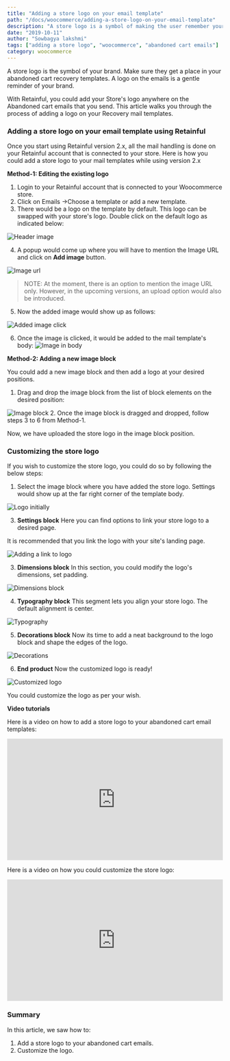 ```yaml
---
title: "Adding a store logo on your email template"
path: "/docs/woocommerce/adding-a-store-logo-on-your-email-template"
description: "A store logo is a symbol of making the user remember your brand. Here is how you could add one to your abandoned cart emails."
date: "2019-10-11"
author: "Sowbagya lakshmi"
tags: ["adding a store logo", "woocommerce", "abandoned cart emails"]
category: woocommerce
---
```


A store logo is the symbol of your brand. Make sure they get a place in your abandoned cart recovery templates. A logo on the emails is a gentle reminder of your brand.

With Retainful, you could add your Store's logo anywhere on the Abandoned cart emails that you send. This article walks you through the process of adding a logo on your Recovery mail templates.

### Adding a store logo on your email template using Retainful


Once you start using Retainful version 2.x, all the mail handling is done on your Retainful account that is connected to your store.
Here is how you could add a store logo to your mail templates while using version 2.x

**Method-1: Editing the existing logo**

1. Login to your Retainful account that is connected to your Woocommerce store.
2. Click on Emails ->Choose a template or add a new template.
3. There would be a logo on the template by default. This logo can be swapped with your store's logo. Double click on the default logo as indicated below:

![Header image](../../images/docs/adding-a-logo-to-abandoned-cart-templates/header-image.png)

4. A popup would come up where you will have to mention the Image URL and click on **Add image** button.

![Image url](../../images/docs/adding-a-logo-to-abandoned-cart-templates/popup-add-image.png)

> NOTE: At the moment, there is an option to mention the image URL only. However, in the upcoming versions, an upload option would also be introduced.

5. Now the added image would show up as follows:

![Added image click](../../images/docs/adding-a-logo-to-abandoned-cart-templates/added-image.png)

6. Once the image is clicked, it would be added to the mail template's body:
![Image in body](../../images/docs/adding-a-logo-to-abandoned-cart-templates/image-in-template-body.png)

**Method-2: Adding a new image block**

You could add a new image block and then add a logo at your desired positions. 

1. Drag and drop the image block from the list of block elements on the desired position:

![Image block](../../images/docs/adding-a-logo-to-abandoned-cart-templates/image-block.png)
2. Once the image block is dragged and dropped, follow steps 3 to 6 from Method-1.

Now, we have uploaded the store logo in the image block position.

### Customizing the store logo

If you wish to customize the store logo, you could do so by following the below steps:

1. Select the image block where you have added the store logo. Settings would show up at the far right corner of the template body.

![Logo initially](../../images/docs/adding-a-logo-to-abandoned-cart-templates/logo-initially.png)

3. **Settings block** Here you can find options to link your store logo to a desired page. 

<call-out>It is recommended that you link the logo with your site's landing page.</call-out>

![Adding a link to logo](../../images/docs/adding-a-logo-to-abandoned-cart-templates/settings-block.png)

3. **Dimensions block** In this section, you could modify the logo's dimensions, set padding.

![Dimensions block](../../images/docs/adding-a-logo-to-abandoned-cart-templates/dimensions-block.png)

4. **Typography block** This segment lets you align your store logo. The default alignment is center.

![Typography](../../images/docs/adding-a-logo-to-abandoned-cart-templates/typography-block.png)

5. **Decorations block** Now its time to add a neat background to the logo block and shape the edges of the logo.

![Decorations](../../images/docs/adding-a-logo-to-abandoned-cart-templates/decorations-block.png)

6. **End product** Now the customized logo is ready! 

![Customized logo](../../images/docs/adding-a-logo-to-abandoned-cart-templates/customized-logo.png)

You could customize the logo as per your wish.

**Video tutorials**

Here is a video on how to add a store logo to your abandoned cart email templates:
<div style="position: relative; padding-bottom: 56.25%; height: 0;"><iframe src="https://www.loom.com/embed/80c0a13775044e10a6210925528891c9" frameborder="0" webkitallowfullscreen mozallowfullscreen allowfullscreen style="position: absolute; top: 0; left: 0; width: 100%; height: 100%;"></iframe></div>

Here is a video on how you could customize the store logo:

<div style="position: relative; padding-bottom: 56.25%; height: 0;"><iframe src="https://www.loom.com/embed/80b6969ded5f499abdc3d7f634d98aa1" frameborder="0" webkitallowfullscreen mozallowfullscreen allowfullscreen style="position: absolute; top: 0; left: 0; width: 100%; height: 100%;"></iframe></div>

### Summary

In this article, we saw how to:

1. Add a store logo to your abandoned cart emails.
2. Customize the logo.
